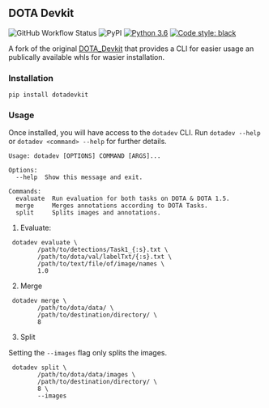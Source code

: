 ## DOTA Devkit 

![GitHub Workflow Status](https://img.shields.io/github/workflow/status/ashnair1/DOTA_devkit/Build)
![PyPI](https://img.shields.io/pypi/v/dotadevkit)
[![Python 3.6](https://img.shields.io/badge/python-3.6+-blue.svg)](https://www.python.org/downloads/release/python-360/)
[![Code style: black](https://img.shields.io/badge/code%20style-black-000000.svg)](https://github.com/psf/black)

A fork of the original [DOTA_Devkit](https://github.com/CAPTAIN-WHU/DOTA_devkit) that provides a CLI for easier usage an publically available whls for wasier installation. 

### Installation

```
pip install dotadevkit
```

### Usage
Once installed, you will have access to the `dotadev` CLI. Run `dotadev --help` or `dotadev <command> --help` for further details.
```
Usage: dotadev [OPTIONS] COMMAND [ARGS]...

Options:
  --help  Show this message and exit.

Commands:
  evaluate  Run evaluation for both tasks on DOTA & DOTA 1.5.
  merge     Merges annotations according to DOTA Tasks.
  split     Splits images and annotations.

```

1. Evaluate:

```
 dotadev evaluate \
        /path/to/detections/Task1_{:s}.txt \
        /path/to/dota/val/labelTxt/{:s}.txt \
        /path/to/text/file/of/image/names \
        1.0
```

2. Merge

```
 dotadev merge \
        /path/to/dota/data/ \
        /path/to/destination/directory/ \
        8
```

3. Split

Setting the `--images` flag only splits the images.

```
 dotadev split \
        /path/to/dota/data/images \
        /path/to/destination/directory/ \
        8 \
        --images
```

